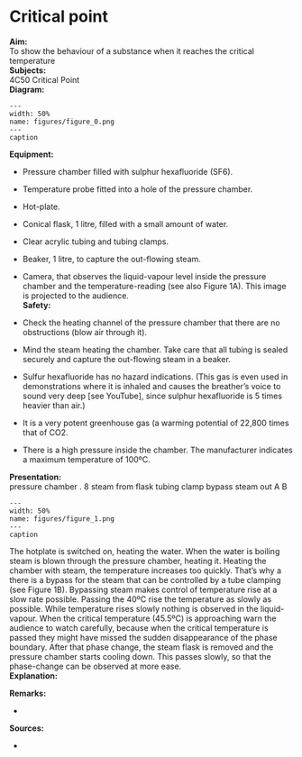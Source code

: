 # Critical point 
    
<b> Aim: </b>  
 To show the behaviour of a substance when it reaches the critical temperature    
<b> Subjects: </b>  
 4C50 Critical Point   
<b> Diagram: </b>  
   
```{figure} figures/figure_0.png  
---  
width: 50%  
name: figures/figure_0.png  
---  
caption  
``` 
      
<b> Equipment: </b>  
 
 *  Pressure chamber filled with sulphur hexafluoride (SF6). 
 *  Temperature probe fitted into a hole of the pressure chamber. 
 *  Hot-plate. 
 *  Conical flask, 1 litre, filled with a small amount of water. 
 *  Clear acrylic tubing and tubing clamps. 
 *  Beaker, 1 litre, to capture the out-flowing steam. 
 *  Camera, that observes the liquid-vapour level inside the pressure chamber and the temperature-reading (see also Figure 1A). This image is projected to the audience.   
<b> Safety: </b>  
 
 *  Check the heating channel of the pressure chamber that there are no obstructions (blow air through it). 
 *  Mind the steam heating the chamber. Take care that all tubing is sealed securely and capture the out-flowing steam in a beaker. 
 *  Sulfur hexafluoride has no hazard indications. (This gas is even used in demonstrations where it is inhaled and causes the breather’s voice to sound very deep [see YouTube], since sulphur hexafluoride is 5 times heavier than air.) 
 *  It is a very potent greenhouse gas (a warming potential of 22,800 times that of CO2. 
 *  There is a high pressure inside the chamber. The manufacturer indicates a maximum temperature of 100ºC.
     
<b> Presentation: </b>  
 pressure chamber . 8 steam from flask         tubing              clamp               bypass           steam           out  A           B   
```{figure} figures/figure_1.png  
---  
width: 50%  
name: figures/figure_1.png  
---  
caption  
``` 
 The hotplate is switched on, heating the water. When the water is boiling steam is blown through the pressure chamber, heating it. Heating the chamber with steam, the temperature increases too quickly. That’s why a there is a bypass for the steam that can be controlled by a tube clamping (see Figure 1B). Bypassing steam makes control of temperature rise at a slow rate possible. Passing the 40ºC rise the temperature as slowly as possible. While temperature rises slowly nothing is observed in the liquid-vapour. When the critical temperature (45.5ºC) is approaching warn the audience to watch carefully, because when the critical temperature is passed they might have missed the sudden disappearance of the phase boundary. After that phase change, the steam flask is removed and the pressure chamber starts cooling down. This passes slowly, so that the phase-change can be observed at more ease.   
<b> Explanation: </b>  
    
<b> Remarks: </b>  
 
 * 
    
<b> Sources: </b>  
 
 * 
   